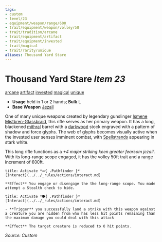 ```yaml
---
tags:
- custom
- level/23 
- equipment/weapon/range/600
- trait/equipment/weapon/volley/50
- trait/tradition/arcane 
- trait/equipment/artifact 
- trait/equipment/invested 
- trait/magical 
- trait/rarity/unique 
aliases: Thousand Yard Stare
---
```

# Thousand Yard Stare *Item 23*  
[arcane](../../_rules/traits/arcane.md) [artifact](../../_rules/traits/artifact-gmg.md) [invested](../../_rules/traits/invested.md) [magical](../../_rules/traits/magical.md) [unique](../../_rules/traits/unique.md) 

- **Usage** held in 1 or 2 hands; **Bulk** L
- **Base Weapon** [Jezail](../../_compendium/equipment/items/jezail-g-g.md) 

One of many unique weapons created by legendary gunslinger [Ismene Mistbren-Glassbraid](../npcs/people/ismene-mistbren-glassbraid.md), this rifle serves as her primary weapon. It has a long, blackened [mithral](../../_compendium/equipment/items/mithral.md) barrel with a [darkwood](../../_compendium/equipment/items/darkwood.md) stock engraved with a pattern of shadow and force glyphs. The web of glyphs becomes visually active when the invested user senses imminent combat, with [Spellstrands](../fundamentals/spellstrand.md) appearing in stark white.

This long rifle functions as a *+4 major striking keen greater fearsom jezail*. With its long-range scope engaged, it has the volley 50ft trait and a range increment of 600ft.

```ad-embed-ability
title: Activate *⬻{ .Pathfinder }*
[Interact](../../_rules/actions/interact.md) 

**Effect** You engage or disengage the the long-range scope. You made attempt a Stealth check to hide.
```

```ad-embed-ability
title: Activate *⭓{ .Pathfinder }*
[Interact](../../_rules/actions/interact.md) 

- **Trigger** you successfully land a strike with this weapon against a creature you are hidden from who has less hit points remaining than the maximum damage you could deal with this attack

**Effect** The target creature is reduced to 0 hit points.
```

*Source: Custom*